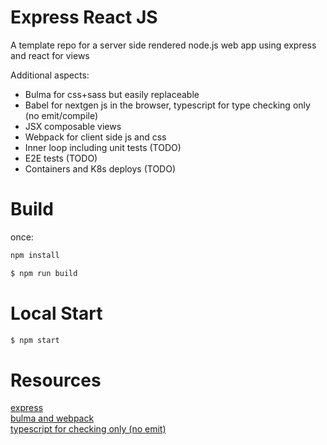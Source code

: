 # Express React JS

A template repo for a server side rendered node.js web app using express and react for views

Additional aspects:
  - Bulma for css+sass but easily replaceable 
  - Babel for nextgen js in the browser, typescript for type checking only (no emit/compile) 
  - JSX composable views
  - Webpack for client side js and css
  - Inner loop including unit tests (TODO)
  - E2E tests (TODO)
  - Containers and K8s deploys (TODO)

 # Build

once:
```bash
npm install
```

```bash
$ npm run build
```

# Local Start

```bash
$ npm start
```

 # Resources

[express](https://expressjs.com/)  
[bulma and webpack](https://bulma.io/documentation/customize/with-webpack/)   
[typescript for checking only (no emit)](https://www.sitepen.com/blog/progressively-adopting-typescript-in-an-application)  


